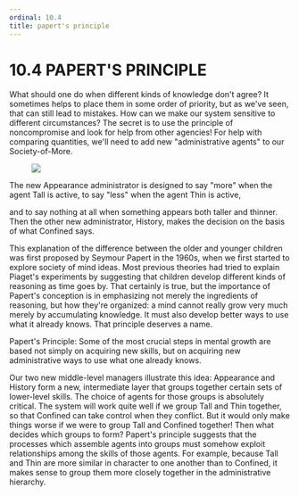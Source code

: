 ```yaml
---
ordinal: 10.4
title: papert's principle
---
```


# 10.4 PAPERT'S PRINCIPLE

What should one do when different kinds of knowledge don't agree? It sometimes helps to place them in some order of priority, but as we've seen, that can still lead to mistakes. How can we make our system sensitive to different circumstances? The secret is to use the principle of noncompromise and look for help from other agencies! For help with comparing quantities, we'll need to add new "administrative agents" to our Society-of-More.

<figure><img src="/images/ch10/10-6.png"></img></figure>
The new Appearance administrator is designed to say "more" when the agent Tall is active, to say "less" when the agent Thin is active,

and to say nothing at all when something appears both taller and thinner. Then the other new administrator, History, makes the decision on the basis of what Confined says.

This explanation of the difference between the older and younger children was first proposed by Seymour Papert in the 1960s, when we first started to explore society of mind ideas. Most previous theories had tried to explain Piaget's experiments by suggesting that children develop different kinds of reasoning as time goes by. That certainly is true, but the importance of Papert's conception is in emphasizing not merely the ingredients of reasoning, but how they're organized: a mind cannot really grow very much merely by accumulating knowledge. It must also develop better ways to use what it already knows. That principle deserves a name.

Papert's Principle: Some of the most crucial steps in mental growth are based not simply on acquiring new skills, but on acquiring new administrative ways to use what one already knows.

Our two new middle-level managers illustrate this idea: Appearance and History form a new, intermediate layer that groups together certain sets of lower-level skills. The choice of agents for those groups is absolutely critical. The system will work quite well if we group Tall and Thin together, so that Confined can take control when they conflict. But it would only make things worse if we were to group Tall and Confined together! Then what decides which groups to form? Papert's principle suggests that the processes which assemble agents into groups must somehow exploit relationships among the skills of those agents. For example, because Tall and Thin are more similar in character to one another than to Confined, it makes sense to group them more closely together in the administrative hierarchy.
